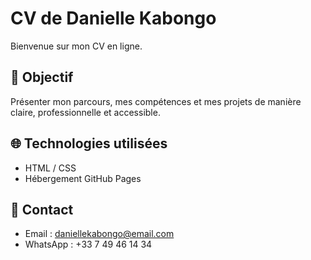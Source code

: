 # CV de Danielle Kabongo

Bienvenue sur mon CV en ligne.

## 💼 Objectif
Présenter mon parcours, mes compétences et mes projets de manière claire, professionnelle et accessible.

## 🌐 Technologies utilisées
- HTML / CSS
- Hébergement GitHub Pages

## 📩 Contact
- Email : daniellekabongo@email.com
- WhatsApp : +33 7 49 46 14 34
